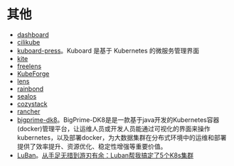 # 其他

* [dashboard](https://github.com/kubernetes/dashboard)
* [cilikube](https://github.com/ciliverse/cilikube)
* [kuboard-press](https://github.com/eip-work/kuboard-press)。Kuboard 是基于 Kubernetes 的微服务管理界面
* [kite](https://github.com/zxh326/kite)
* [freelens](https://github.com/freelensapp/freelens)
* [KubeForge](https://github.com/kubenote/KubeForge)
* [lens](https://github.com/lensapp/lens)
* [rainbond](https://github.com/goodrain/rainbond)
* [sealos](https://github.com/labring/sealos)
* [cozystack](https://github.com/cozystack/cozystack)
* [rancher](https://github.com/rancher/rancher)
* [bigprime-dk8](https://gitee.com/bigprime/bigprime-dk8)。BigPrime-DK8是是一款基于java开发的Kubernetes容器(docker)管理平台，让运维人员或开发人员能通过可视化的界面来操作kubernetes，以及部署docker，为大数据集群在分布式环境中的运维和部署提供了效率提升、资源优化、稳定性增强等重要价值。
* [LuBan](https://github.com/dnsjia/luban)。[从手足无措到游刃有余：Luban帮我搞定了5个K8s集群](https://mp.weixin.qq.com/s/5NHB1b2Ebg3Iq5EyC7TIPg)
